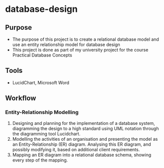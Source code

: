# database-design

## Purpose
- The purpose of this project is to create a relational database model and use an entity relationship model for database design
- This project is done as part of my university project for the course Practical Database Concepts

## Tools
- LucidChart, Microsoft Word

## Workflow
### Entity-Relationship Modelling
1. Designing and planning for the implementation of a database system, diagramming the design to a high standard using UML notation through the diagramming tool Lucidchart.
2. Modelling the activities of an organisation and presenting the model as an Entity-Relationship (ER) diagram. Analysing this ER diagram, and possibly modifying it, based on additional client requirements.
3. Mapping an ER diagram into a relational database schema, showing every step of the mapping.
